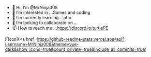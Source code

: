 - 👋 Hi, I’m @MrNinja008
- 👀 I’m interested in ...Games and coding
- 🌱 I’m currently learning ...php
- 💞️ I’m looking to collaborate on ...
- 📫 How to reach me ...https://discord.io/turtlePE

![Icon](<a href=https://github-readme-stats.vercel.app/api?username=MrNinja008&theme=vue-dark&show_icons=true&count_private=true&include_all_commits=true)
